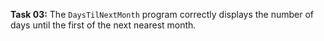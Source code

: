 **Task 03:**  The `DaysTilNextMonth` program correctly displays the number of days until the first of the next nearest month. 